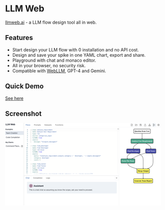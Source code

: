 # LLM Web
[llmweb.ai](https://llmweb.ai/) - a LLM flow design tool all in web.

## Features
- Start design your LLM flow with 0 installation and no API cost.
- Design and save your spike in one YAML chart, export and share.
- Playground with chat and monaco editor.
- All in your browser, no security risk.
- Compatible with [WebLLM](https://webllm.mlc.ai/), GPT-4 and Gemini.

## Quick Demo
[See here](https://youtu.be/8IFePlCX7aI)

## Screenshot
![screenshot](docs/READMEr2024-04-01-20-58-29.png)